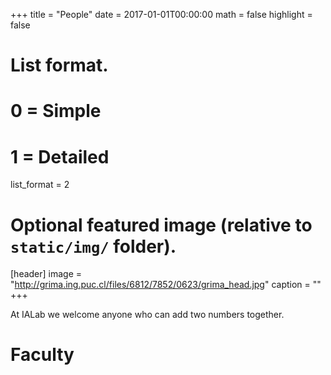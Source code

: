 +++
title = "People"
date = 2017-01-01T00:00:00
math = false
highlight = false

# List format.
#   0 = Simple
#   1 = Detailed
list_format = 2

# Optional featured image (relative to `static/img/` folder).
[header]
image = "http://grima.ing.puc.cl/files/6812/7852/0623/grima_head.jpg"
caption = ""
+++

At IALab we welcome anyone who can add two numbers together.

# Faculty
